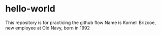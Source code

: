 # hello-world
This repository is for practicing the github flow
Name is Kornell Brizcoe, new employee at Old Navy, born in 1992
